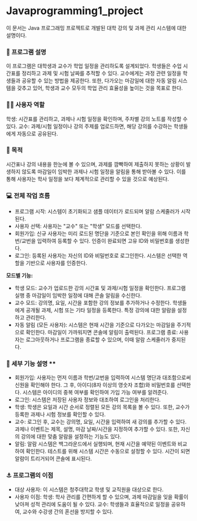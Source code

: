 # Javaprogramming1_project

이 문서는 Java 프로그래밍 프로젝트로 개발된 대학 강의 및 과제 관리 시스템에 대한 설명이다. 
### 🔌 프로그램 설명
   이 프로그램은 대학생과 교수가 학업 일정을 관리하도록 설계되었다. 학생들은 수업 시간표를 정리하고 과제 및 시험 날짜를 추적할 수 있다. 교수에게는 과정 관련 일정을 학생들과 공유할 수 있는 방법을 제공한다. 또한, 다가오는 마감일에 대한 자동 알림 시스템을 갖추고 있어, 학생과 교수 모두의 학업 관리 효율성을 높이는 것을 목표로 한다.

### 👨‍🏫 사용자 역할
   학생: 시간표를 관리하고, 과제나 시험 일정을 확인하며, 주차별 강의 노트를 작성할 수 있다.
   교수: 과제/시험 일정이나 강의 주제를 업로드하면, 해당 강의를 수강하는 학생들에게 자동으로 공유된다.

### 📅 목적
   시간표나 강의 내용을 한눈에 볼 수 있으며, 과제를 깜빡하여 제출하지 못하는 상황이 발생하지 않도록 마감일이 임박한 과제나 시험 일정을 알림을 통해 받아볼 수 있다. 이를 통해 사용자는 학사 일정을 보다 체계적으로 관리할 수 있을 것으로 예상된다.

### 💻 전체 작업 흐름
- 프로그램 시작: 시스템이 초기화되고 샘플 데이터가 로드되며 알람 스케줄러가 시작된다.
- 사용자 선택: 사용자는 "교수" 또는 "학생" 모드를 선택한다.
- 회원가입: 신규 사용자는 미리 로드된 명단을 기준으로 본인 확인을 위해 이름과 학번/교번을 입력하여 등록할 수 있다. 인증이 완료되면 고유 ID와 비밀번호를 생성한다.
- 로그인: 등록된 사용자는 자신의 ID와 비밀번호로 로그인한다. 시스템은 선택한 역할을 기반으로 사용자를 인증한다.
   
**모드별 기능:**
- 학생 모드:
   교수가 업로드한 강의 시간표 및 과제/시험 일정을 확인한다.
   프로그램 실행 중 마감일이 임박한 일정에 대해 콘솔 알림을 수신한다.
- 교수 모드:
   강의명, 요일, 시간을 포함한 강의 정보를 추가하거나 수정한다.
   학생들에게 공개될 과제, 시험 또는 기타 일정을 등록한다.
   특정 강의에 대한 알람을 설정하고 관리한다.
- 자동 알림 (모든 사용자):
   시스템은 현재 시간을 기준으로 다가오는 마감일을 주기적으로 확인한다.
   마감일이 가까워지면 콘솔에 알림이 출력된다.
   프로그램 종료: 사용자는 로그아웃하거나 프로그램을 종료할 수 있으며, 이때 알람 스케줄러가 중지된다.

### 💾 세부 기능 설명 **
- 회원가입: 사용자는 먼저 이름과 학번/교번을 입력하여 시스템 명단과 대조함으로써 신원을 확인해야 한다. 그 후, 아이디(8자 이상의 영숫자 조합)와 비밀번호를 선택한다. 시스템은 아이디의 중복 여부를 확인하여 가입 가능 여부를 알려준다.
- 로그인: 시스템은 저장된 사용자 정보와 대조하여 로그인을 처리한다.
- 학생: 학생은 요일과 시간 순서로 정렬된 모든 강의 목록을 볼 수 있다. 또한, 교수가 등록한 과제나 시험 정보를 확인할 수 있다.
- 교수: 로그인 후, 교수는 강의명, 요일, 시간을 입력하여 새 강의를 추가할 수 있다. 과제나 이벤트는 제목, 설명, 마감 날짜/시간을 지정하여 추가할 수 있다. 또한, 자신의 강의에 대한 맞춤 알람을 설정하는 기능도 있다.
- 알림: 알람 시스템은 백그라운드에서 실행되며, 현재 시간을 예약된 이벤트와 비교하여 확인한다. 테스트를 위해 시스템 시간은 수동으로 설정할 수 있다. 시간이 되면 알람이 트리거되어 콘솔에 표시된다.

### ⚓ 프로그램의 이점
- 대상 사용자: 이 시스템은 청주대학교 학생 및 교직원을 대상으로 한다.
- 사용자 이점:
   학생: 학사 관리를 간편하게 할 수 있으며, 과제 마감일을 잊을 확률이 낮아져 성적 관리에 도움이 될 수 있다.
   교수: 학생들과 효율적으로 일정을 공유하여, 교수와 수강생 간의 혼선을 방지할 수 있다.